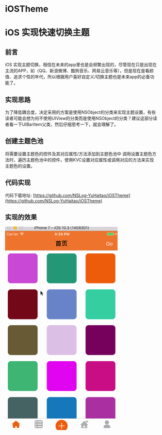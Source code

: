 # iOSTheme

iOS 实现快速切换主题
===================

前言
-------------------

iOS 实现主题切换，相信在未来的app里也是会频繁出现的，尽管现在只是出现在主流的APP，如（QQ、新浪微博、酷狗音乐、网易云音乐等），但是现在是看颜值、追求个性的年代，所以根据用户喜好自定义/切换主题也是未来app的必备功能了。

实现思路
-------------------

为了降低耦合度，决定采用的方案是使用NSObject的分类来实现主题设置，有些读者可能会想为何不使用UIView的分类而是使用NSObject的分类？建议这部分读者看一下UIBarItem父类，然后仔细思考一下，就会理解了。



创建主题色池
-------------------

将需要设置主题色的控件及其对应属性/方法添加到主题色池中
调用设置主题色方法时，遍历主题色池中的控件，使用KVC设置对应属性或调用对应的方法来实现主题色的设置。

代码实现
-------------------

代码下载地址: [https://github.com/NSLog-YuHaitao/iOSTheme](https://github.com/NSLog-YuHaitao/iOSTheme)


实现的效果
-------------------

![效果图](/result.gif)

